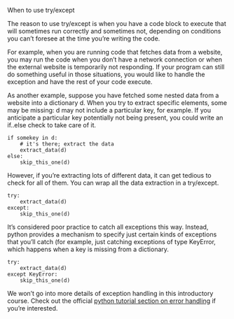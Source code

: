 When to use try/except

The reason to use try/except is when you have a code block to execute that will sometimes run correctly and sometimes not, depending on conditions you can’t foresee at the time you’re writing the code.

For example, when you are running code that fetches data from a website, you may run the code when you don’t have a network connection or when the external website is temporarily not responding. If your program can still do something useful in those situations, you would like to handle the exception and have the rest of your code execute.

As another example, suppose you have fetched some nested data from a website into a dictionary d. When you try to extract specific elements, some may be missing: d may not include a particular key, for example. If you anticipate a particular key potentially not being present, you could write an if..else check to take care of it.
```
if somekey in d:
    # it's there; extract the data
    extract_data(d)
else:
    skip_this_one(d)
```
However, if you’re extracting lots of different data, it can get tedious to check for all of them. You can wrap all the data extraction in a try/except.
```
try:
    extract_data(d)
except:
    skip_this_one(d)
```
It’s considered poor practice to catch all exceptions this way. Instead, python provides a mechanism to specify just certain kinds of exceptions that you’ll catch (for example, just catching exceptions of type KeyError, which happens when a key is missing from a dictionary.
```
try:
    extract_data(d)
except KeyError:
    skip_this_one(d)
```
We won’t go into more details of exception handling in this introductory course. Check out the official [python tutorial section on error handling](https://docs.python.org/3/tutorial/errors.html) if you’re interested.
